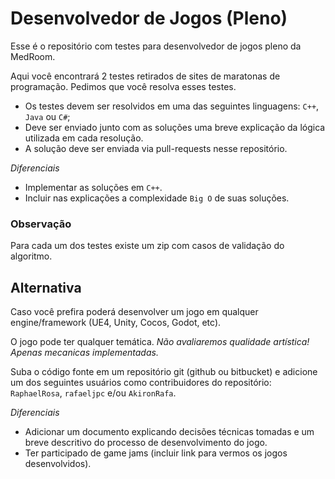 # Desenvolvedor de Jogos (Pleno)

Esse é o repositório com testes para desenvolvedor de jogos pleno da MedRoom.

Aqui você encontrará 2 testes retirados de sites de maratonas de programação. Pedimos que você resolva esses testes.

* Os testes devem ser resolvidos em uma das seguintes linguagens: `C++`, `Java` ou `C#`;
* Deve ser enviado junto com as soluções uma breve explicação da lógica utilizada em cada resolução.
* A solução deve ser enviada via pull-requests nesse repositório.

_Diferenciais_

* Implementar as soluções em `C++`.
* Incluir nas explicações a complexidade `Big O` de suas soluções.

### Observação

Para cada um dos testes existe um zip com casos de validação do algoritmo.

## Alternativa

Caso você prefira poderá desenvolver um jogo em qualquer engine/framework (UE4, Unity, Cocos, Godot, etc).

O jogo pode ter qualquer temática. *Não avaliaremos qualidade artística! Apenas mecanicas implementadas.*

Suba o código fonte em um repositório git (github ou bitbucket) e adicione um dos seguintes usuários como contribuidores do repositório: `RaphaelRosa`, `rafaeljpc` e/ou `AkironRafa`.

_Diferenciais_

* Adicionar um documento explicando decisões técnicas tomadas e um breve descritivo do processo de desenvolvimento do jogo.
* Ter participado de game jams (incluir link para vermos os jogos desenvolvidos).
